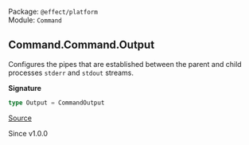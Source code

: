 Package: `@effect/platform`<br />
Module: `Command`<br />

## Command.Command.Output

Configures the pipes that are established between the parent and child
processes `stderr` and `stdout` streams.

**Signature**

```ts
type Output = CommandOutput
```

[Source](https://github.com/Effect-TS/effect/tree/main/packages/platform/src/Command.ts#L60)

Since v1.0.0